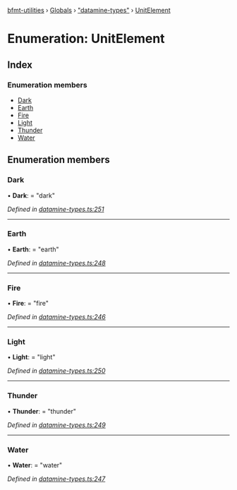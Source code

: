 [bfmt-utilities](../README.md) › [Globals](../globals.md) › ["datamine-types"](../modules/_datamine_types_.md) › [UnitElement](_datamine_types_.unitelement.md)

# Enumeration: UnitElement

## Index

### Enumeration members

* [Dark](_datamine_types_.unitelement.md#dark)
* [Earth](_datamine_types_.unitelement.md#earth)
* [Fire](_datamine_types_.unitelement.md#fire)
* [Light](_datamine_types_.unitelement.md#light)
* [Thunder](_datamine_types_.unitelement.md#thunder)
* [Water](_datamine_types_.unitelement.md#water)

## Enumeration members

###  Dark

• **Dark**: = "dark"

*Defined in [datamine-types.ts:251](https://github.com/BluuArc/bfmt-utilities/blob/dcfe900/src/datamine-types.ts#L251)*

___

###  Earth

• **Earth**: = "earth"

*Defined in [datamine-types.ts:248](https://github.com/BluuArc/bfmt-utilities/blob/dcfe900/src/datamine-types.ts#L248)*

___

###  Fire

• **Fire**: = "fire"

*Defined in [datamine-types.ts:246](https://github.com/BluuArc/bfmt-utilities/blob/dcfe900/src/datamine-types.ts#L246)*

___

###  Light

• **Light**: = "light"

*Defined in [datamine-types.ts:250](https://github.com/BluuArc/bfmt-utilities/blob/dcfe900/src/datamine-types.ts#L250)*

___

###  Thunder

• **Thunder**: = "thunder"

*Defined in [datamine-types.ts:249](https://github.com/BluuArc/bfmt-utilities/blob/dcfe900/src/datamine-types.ts#L249)*

___

###  Water

• **Water**: = "water"

*Defined in [datamine-types.ts:247](https://github.com/BluuArc/bfmt-utilities/blob/dcfe900/src/datamine-types.ts#L247)*
